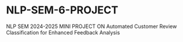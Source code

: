 # NLP-SEM-6-PROJECT
NLP SEM 2024-2025 MINI PROJECT ON Automated Customer Review Classification for Enhanced Feedback Analysis
